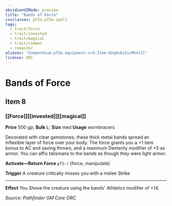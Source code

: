```yaml
---
obsidianUIMode: preview
title: "Bands of Force"
cssclasses: pf2e,pf2e-spell
tags:
  - trait/force
  - trait/invested
  - trait/magical
  - trait/common
  - remaster
aliases: "Compendium.pf2e.equipment-srd.Item.02q8s6sSicMkhs1l"
license: ORC
---
```

# Bands of Force
## Item 8
### [[Force]][[invested]][[magical]]


**Price** 500 gp; 
**Bulk** L; **Size** med
**Usage** wornbracers

Decorated with clear gemstones, these thick metal bands spread an inflexible layer of force over your body. The force grants you a +1 item bonus to AC and saving throws, and a maximum Dexterity modifier of +5 as armor. You can affix talismans to the bands as though they were light armor.

**Activate—Return Force** `pf2:r` (force, manipulate)

**Trigger** A creature critically misses you with a melee Strike

* * *

**Effect** You Shove the creature using the bands' Athletics modifier of +14.

*Source: Pathfinder GM Core*
*ORC*